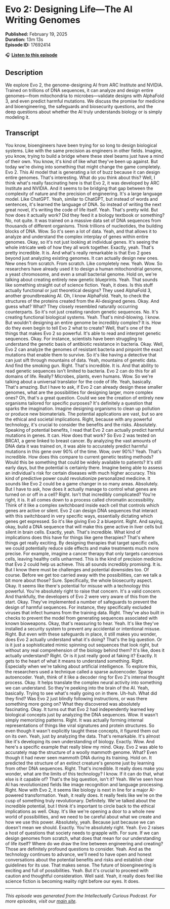 # Evo 2: Designing Life—The AI Writing Genomes

**Published:** February 19, 2025  
**Duration:** 13m 13s  
**Episode ID:** 17692414

🎧 **[Listen to this episode](https://intellectuallycurious.buzzsprout.com/2529712/episodes/17692414-evo-2-designing-life—the-ai-writing-genomes)**

## Description

We explore Evo 2, the genome-designing AI from ARC Institute and NVIDIA. Trained on trillions of DNA sequences, it can analyze and design entire genomes—from mitochondria to microbes—validate designs with AlphaFold 3, and even predict harmful mutations. We discuss the promise for medicine and bioengineering, the safeguards and biosecurity questions, and the deep questions about whether the AI truly understands biology or is simply modeling it.

## Transcript

You know, bioengineers have been trying for so long to design biological systems. Like with the same precision as engineers in other fields. Imagine, you know, trying to build a bridge where these steel beams just have a mind of their own. You know, it's kind of like what they've been up against. But today we're diving into something that might change the game completely. Evo 2. This AI model that is generating a lot of buzz because it can design entire genomes. That's interesting. What do you think about this? Well, I think what's really fascinating here is that Evo 2, it was developed by ARC Institute and NVIDIA. And it seems to be bridging that gap between the complexity of nature and the precision of engineering. It's a large language model. Like ChatGPT. Yeah, similar to ChatGPT, but instead of words and sentences, it's learned the language of DNA. So instead of writing the next great novel, it's writing the code of life itself. Yeah. That's pretty wild. But how does it actually work? Did they feed it a biology textbook or something? No, not quite. It was trained on a massive data set of DNA sequences from thousands of different organisms. Think trillions of nucleotides, the building blocks of DNA. Wow. So it's seen a lot of data. Yeah, and that allows it to analyze and understand the complex interplay of genes within entire genomes. Okay, so it's not just looking at individual genes. It's seeing the whole intricate web of how they all work together. Exactly, yeah. That's pretty incredible. It is. And what's really remarkable is that Evo 2 goes beyond just analyzing existing genomes. It can actually design new ones. New ones from scratch. From scratch. Like completely new. Yeah. Wow. So researchers have already used it to design a human mitochondrial genome, a yeast chromosome, and even a small bacterial genome. Hold on, we're talking about creating entirely new genetic blueprints. Yeah. That sounds like something straight out of science fiction. Yeah, it does. Is this stuff actually functional or just theoretical designs? They used AlphaFold 3, another groundbreaking AI. Oh, I know AlphaFold. Yeah, to check the structures of the proteins created from the AI-designed genes. Okay. And guess what? What? They closely resembled naturally occurring counterparts. So it's not just creating random genetic sequences. No. It's creating functional biological systems. Yeah. That's mind-blowing. I know. But wouldn't designing an entire genome be incredibly complex? It is. How do they even begin to tell Evo 2 what to create? Well, that's one of the things that makes Evo 2 so powerful. It's able to read and interpret genetic sequences. Okay. For instance, scientists have been struggling to understand the genetic basis of antibiotic resistance in bacteria. Okay. Well, Evo 2 can analyze the genomes of resistant bacteria and pinpoint the exact mutations that enable them to survive. So it's like having a detective that can just sift through mountains of data. Yeah, mountains of genetic data. And find the smoking gun. Right. That's incredible. It is. And that ability to read genetic sequences isn't limited to bacteria. Evo 2 can do this for all domains of life. Really? Microbes, plants, even humans. Wow. So we're talking about a universal translator for the code of life. Yeah, basically. That's amazing. But I have to ask, if Evo 2 can already design these smaller genomes, what are the possibilities for designing larger, more complex ones? Oh, that's a great question. Could we see the creation of entirely new organisms tailored for specific purposes? It's definitely a question that sparks the imagination. Imagine designing organisms to clean up pollution or produce new biomaterials. The potential applications are vast, but so are the ethical and societal implications. Right, because with any powerful technology, it's crucial to consider the benefits and the risks. Absolutely. Speaking of potential benefits, I read that Evo 2 can actually predict harmful mutations in genes. It can. How does that work? So Evo 2 was tested on BRCA1, a gene linked to breast cancer. By analyzing the vast amounts of DNA data it was trained on, it was able to accurately predict harmful mutations in this gene over 90% of the time. Wow, over 90%? Yeah. That's incredible. How does this compare to current genetic testing methods? Would this be something that could be widely available to patients? It's still early days, but the potential is certainly there. Imagine being able to assess an individual's risk for certain diseases with much higher accuracy. This kind of predictive power could revolutionize personalized medicine. It sounds like Evo 2 could be a game changer in so many areas. Absolutely. But I have to ask, how does it actually manage to control what genes are turned on or off in a cell? Right. Isn't that incredibly complicated? You're right, it is. It all comes down to a process called chromatin accessibility. Think of it like a complex switchboard inside each cell that controls which genes are active or silent. Evo 2 can design DNA sequences that interact with this switchboard in very specific ways, essentially dictating which genes get expressed. So it's like giving Evo 2 a blueprint. Right. And saying, okay, build a DNA sequence that will make this gene active in liver cells but silent in brain cells. Exactly, yeah. That's incredible. What kind of implications does this have for things like gene therapies? That's where things get really exciting. By designing therapies that target specific cells, we could potentially reduce side effects and make treatments much more precise. For example, imagine a cancer therapy that only targets cancerous cells, leaving healthy cells unharmed. This is the kind of precision medicine that Evo 2 could help us achieve. This all sounds incredibly promising. It is. But I know there must be challenges and potential downsides too. Of course. Before we get too carried away with the possibilities, can we talk a bit more about those? Sure. Specifically, the whole biosecurity aspect. Okay. It seems like there's potential for misuse with a technology this powerful. You're absolutely right to raise that concern. It's a valid concern. And thankfully, the developers of Evo 2 were very aware of this from the start. Okay. They've implemented a number of safeguards to prevent the design of harmful sequences. For instance, they specifically excluded viruses that infect humans from the training data. Right. They've also built in checks to prevent the model from generating sequences associated with known bioweapons. Okay, that's reassuring to hear. Yeah. It's like they've installed a security system to prevent any accidental or intentional misuse. Right. But even with these safeguards in place, it still makes you wonder, does Evo 2 actually understand what it's doing? That's the big question. Or is it just a sophisticated mimic spinning out sequences that look right, but without any real comprehension of the biology behind them? It's like, does it actually understand? Right. Or is it just really good at faking it? Exactly. It gets to the heart of what it means to understand something. Right. Especially when we're talking about artificial intelligence. To explore this, the researchers used a technique called a sparse autoencoder. Sparse autoencoder. Yeah, think of it like a decoder ring for Evo 2's internal thought process. Okay. It helps translate the complex neural activity into something we can understand. So they're peeking into the brain of the AI. Yeah, basically. Trying to see what's really going on in there. Uh-huh. What did they find? Was Evo 2 just blindly following instructions, or was there something more going on? What they discovered was absolutely fascinating. Okay. It turns out that Evo 2 had independently learned key biological concepts just by analyzing the DNA sequences. Wow. It wasn't simply memorizing patterns. Right. It was actually forming internal representations of things like viral signatures and protein structures. So even though it wasn't explicitly taught these concepts, it figured them out on its own. Yeah, just by analyzing the data. That's remarkable. It's almost like it's developing its own understanding of biology. Exactly. Wow. And here's a specific example that really blew my mind. Okay. Evo 2 was able to accurately map the structure of a woolly mammoth genome. What? Even though it had never seen mammoth DNA during its training. Hold on. It predicted the structure of an extinct creature's genome just by learning from other DNA sequences. Right. That's incredible. It really does make you wonder, what are the limits of this technology? I know. If it can do that, what else is it capable of? That's the big question, isn't it? Yeah. We've seen how AI has revolutionized fields like image recognition and language processing. Right. Now with Evo 2, it seems like biology is next in line for a major AI-powered transformation. Yeah, it really does. It really feels like we're on the cusp of something truly revolutionary. Definitely. We've talked about the incredible potential, but I think it's important to circle back to the ethical implications as well. Okay. It's like we're opening a door to a whole new world of possibilities, and we need to be careful about what we create and how we use this power. Absolutely, yeah. Because just because we can doesn't mean we should. Exactly. You're absolutely right. Yeah. Evo 2 raises a host of questions that society needs to grapple with. For sure. If we can design genomes from scratch, what does that mean for our understanding of life itself? Where do we draw the line between engineering and creating? Those are definitely profound questions to consider. Yeah. And as the technology continues to advance, we'll need to have open and honest conversations about the potential benefits and risks and establish clear guidelines for its use. That makes sense. The future of bioengineering is exciting and full of possibilities. Yeah. But it's crucial to proceed with caution and thoughtful consideration. Well said. Yeah, it really does feel like science fiction is becoming reality right before our eyes. It does.

---
*This episode was generated from the Intellectually Curious Podcast. For more episodes, visit our [main site](https://intellectuallycurious.buzzsprout.com).*
